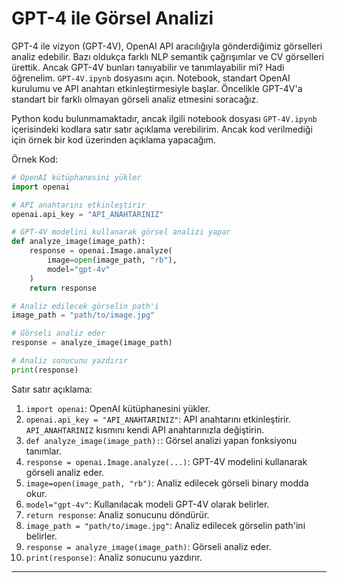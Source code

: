 # GPT-4 ile Görsel Analizi
GPT-4 ile vizyon (GPT-4V), OpenAI API aracılığıyla gönderdiğimiz görselleri analiz edebilir. Bazı oldukça farklı NLP semantik çağrışımlar ve CV görselleri ürettik. Ancak GPT-4V bunları tanıyabilir ve tanımlayabilir mi? Hadi öğrenelim. `GPT-4V.ipynb` dosyasını açın. Notebook, standart OpenAI kurulumu ve API anahtarı etkinleştirmesiyle başlar. Öncelikle GPT-4V'a standart bir farklı olmayan görseli analiz etmesini soracağız.

Python kodu bulunmamaktadır, ancak ilgili notebook dosyası `GPT-4V.ipynb` içerisindeki kodlara satır satır açıklama verebilirim. Ancak kod verilmediği için örnek bir kod üzerinden açıklama yapacağım.

Örnek Kod:
```python
# OpenAI kütüphanesini yükler
import openai

# API anahtarını etkinleştirir
openai.api_key = "API_ANAHTARINIZ"

# GPT-4V modelini kullanarak görsel analizi yapar
def analyze_image(image_path):
    response = openai.Image.analyze(
        image=open(image_path, "rb"),
        model="gpt-4v"
    )
    return response

# Analiz edilecek görselin path'i
image_path = "path/to/image.jpg"

# Görseli analiz eder
response = analyze_image(image_path)

# Analiz sonucunu yazdırır
print(response)
```
Satır satır açıklama:

1. `import openai`: OpenAI kütüphanesini yükler.
2. `openai.api_key = "API_ANAHTARINIZ"`: API anahtarını etkinleştirir. `API_ANAHTARINIZ` kısmını kendi API anahtarınızla değiştirin.
3. `def analyze_image(image_path):`: Görsel analizi yapan fonksiyonu tanımlar.
4. `response = openai.Image.analyze(...)`: GPT-4V modelini kullanarak görseli analiz eder.
5. `image=open(image_path, "rb")`: Analiz edilecek görseli binary modda okur.
6. `model="gpt-4v"`: Kullanılacak modeli GPT-4V olarak belirler.
7. `return response`: Analiz sonucunu döndürür.
8. `image_path = "path/to/image.jpg"`: Analiz edilecek görselin path'ini belirler.
9. `response = analyze_image(image_path)`: Görseli analiz eder.
10. `print(response)`: Analiz sonucunu yazdırır.

---

